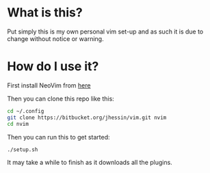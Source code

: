 # What is this?

Put simply this is my own personal vim set-up and as such it is due to change without notice or warning.

# How do I use it?

First install NeoVim from [here](https://neovim.io/)

Then you can clone this repo like this:

```bash
cd ~/.config
git clone https://bitbucket.org/jhessin/vim.git nvim
cd nvim
```

Then you can run this to get started:

```bash
./setup.sh
```

It may take a while to finish as it downloads all the plugins.
